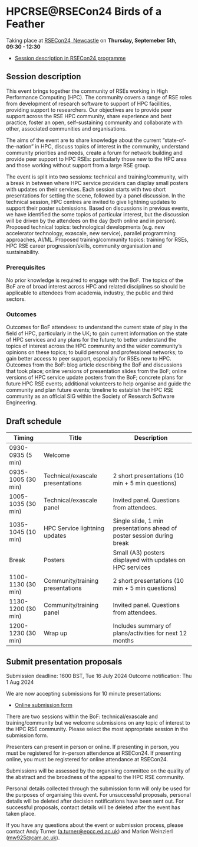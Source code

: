 # HPCRSE@RSECon24 Birds of a Feather

Taking place at [RSECon24, Newcastle](https://rsecon24.society-rse.org/) on **Thursday, Septemeber 5th, 09:30 - 12:30**

- [Session description in RSECon24 programme](https://virtual.oxfordabstracts.com/#/event/49081/submission/43)

## Session description

This event brings together the community of RSEs working in High Performance Computing (HPC). The community covers a range of RSE roles from development of research software to support of HPC facilities, providing support to researchers. Our objectives are to provide peer support across the RSE HPC community, share experience and best practice, foster an open, self-sustaining community and collaborate with other, associated communities and organisations.

The aims of the event are to share knowledge about the current “state-of-the-nation” in HPC, discuss topics of interest in the community, understand community priorities and needs, create a forum for network building and provide peer support to HPC RSEs: particularly those new to the HPC area and those working without support from a large RSE group.

The event is split into two sessions: technical and training/community, with a break in between where HPC service providers can display small posters with updates on their services. Each session starts with two short presentations for setting the scene, followed by a panel discussion. In the technical session, HPC centres are invited to give lightning updates to support their poster submissions. Based on discussions in previous events, we have identified the some topics of particular interest, but the discussion will be driven by the attendees on the day (both online and in person). Proposed technical topics: technological developments (e.g. new accelerator technology, exascale, new service), parallel programming approaches, AI/ML. Proposed training/community topics: training for RSEs, HPC RSE career progression/skills, community organisation and sustainability.

### Prerequisites

No prior knowledge is required to engage with the BoF. The topics of the BoF are of broad interest across HPC and related disciplines so should be applicable to attendees from academia, industry, the public and third sectors.

### Outcomes

Outcomes for BoF attendees: to understand the current state of play in the field of HPC, particularly in the UK; to gain current information on the state of HPC services and any plans for the future; to better understand the topics of interest across the HPC community and the wider community’s opinions on these topics; to build personal and professional networks; to gain better access to peer support, especially for RSEs new to HPC. Outcomes from the BoF: blog article describing the BoF and discussions that took place; online versions of presentation slides from the BoF; online versions of HPC service update posters from the BoF; concrete plans for future HPC RSE events; additional volunteers to help organise and guide the community and plan future events; timeline to establish the HPC RSE community as an official SIG within the Society of Research Software Engineering.

## Draft schedule

|   Timing   |   Title   |   Description   |
| --- | --- | --- |
|   0930-0935 (5 min)   |   Welcome   |     |
|   0935-1005 (30 min)   |   Technical/exascale presentations   |   2 short presentations (10 min + 5 min questions)   |
|   1005-1035 (30 min)   |   Technical/exascale panel   |   Invited panel. Questions from attendees.   |
|   1035-1045 (10 min)   |   HPC Service lightning updates   |   Single slide, 1 min presentations ahead of poster session during break    |
|   Break   |   Posters   |   Small (A3) posters displayed with updates on HPC services   |
|   1100-1130 (30 min)   |   Community/training presentations   |   2 short presentations (10 min + 5 min questions)   |
|   1130-1200 (30 min)   |   Community/training panel   |   Invited panel. Questions from attendees.    |
|   1200-1230 (30 min)   |   Wrap up   |   Includes summary of plans/activities for next 12 months   |

## Submit presentation proposals

Submission deadline: 1600 BST, Tue 16 July 2024
Outcome notification: Thu 1 Aug 2024

We are now accepting submissions for 10 minute presentations:

- [Online submission form](https://forms.gle/MpaqmtAaB5WDBj6Z6)

There are two sessions within the BoF: technical/exascale and training/community but we welcome submissions on any topic of interest to the HPC RSE community. Please select the most appropriate session in the submission form.

Presenters can present in person or online. If presenting in person, you must be registered for in-person attendence at RSECon24. If presenting online, you must be registered for online attendance at RSECon24.

Submissions will be assessed by the organising committee on the quality of the abstract and the broadness of the appeal to the HPC RSE community.

Personal details collected through the submission form will only be used for the purposes of organising this event. For unsuccessful proposals, personal details will be deleted after decision notifications have been sent out. For successful proposals, contact details will be deleted after the event has taken place.

If you have any questions about the event or submission process, please contact Andy Turner (a.turner@epcc.ed.ac.uk) and Marion Weinzierl (mw925@cam.ac.uk).
